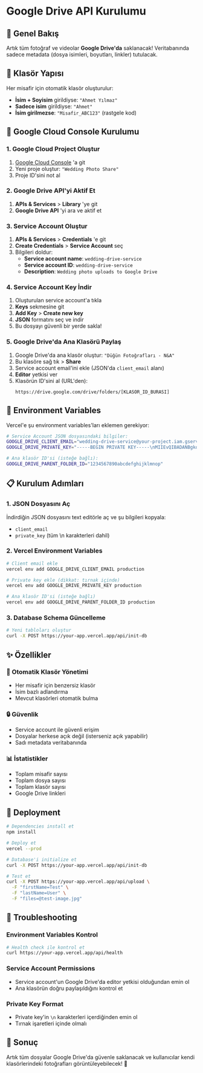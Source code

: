 # Google Drive API Kurulumu

## 🎯 Genel Bakış

Artık tüm fotoğraf ve videolar **Google Drive'da** saklanacak! Veritabanında sadece metadata (dosya isimleri, boyutları, linkler) tutulacak.

## 📂 Klasör Yapısı

Her misafir için otomatik klasör oluşturulur:

- **İsim + Soyisim** girildiyse: `"Ahmet Yılmaz"`
- **Sadece isim** girildiyse: `"Ahmet"`
- **İsim girilmezse**: `"Misafir_ABC123"` (rastgele kod)

## 🔧 Google Cloud Console Kurulumu

### 1. Google Cloud Project Oluştur

1. [Google Cloud Console](https://console.cloud.google.com/) 'a git
2. Yeni proje oluştur: `"Wedding Photo Share"`
3. Proje ID'sini not al

### 2. Google Drive API'yi Aktif Et

1. **APIs & Services** > **Library** 'ye git
2. **Google Drive API** 'yi ara ve aktif et

### 3. Service Account Oluştur

1. **APIs & Services** > **Credentials** 'e git
2. **Create Credentials** > **Service Account** seç
3. Bilgileri doldur:
   - **Service account name**: `wedding-drive-service`
   - **Service account ID**: `wedding-drive-service`
   - **Description**: `Wedding photo uploads to Google Drive`

### 4. Service Account Key İndir

1. Oluşturulan service account'a tıkla
2. **Keys** sekmesine git
3. **Add Key** > **Create new key**
4. **JSON** formatını seç ve indir
5. Bu dosyayı güvenli bir yerde sakla!

### 5. Google Drive'da Ana Klasörü Paylaş

1. Google Drive'da ana klasör oluştur: `"Düğün Fotoğrafları - N&A"`
2. Bu klasöre sağ tık > **Share**
3. Service account email'ini ekle (JSON'da `client_email` alanı)
4. **Editor** yetkisi ver
5. Klasörün ID'sini al (URL'den):
   ```
   https://drive.google.com/drive/folders/[KLASÖR_ID_BURASI]
   ```

## 🔐 Environment Variables

Vercel'e şu environment variables'ları eklemen gerekiyor:

```bash
# Service Account JSON dosyasındaki bilgiler:
GOOGLE_DRIVE_CLIENT_EMAIL="wedding-drive-service@your-project.iam.gserviceaccount.com"
GOOGLE_DRIVE_PRIVATE_KEY="-----BEGIN PRIVATE KEY-----\nMIIEvQIBADANBgkqhkiG9w0BAQEFAASCBKcwggSjAgEAAoIBAQC..."

# Ana klasör ID'si (isteğe bağlı):
GOOGLE_DRIVE_PARENT_FOLDER_ID="1234567890abcdefghijklmnop"
```

## 📋 Kurulum Adımları

### 1. JSON Dosyasını Aç

İndirdiğin JSON dosyasını text editörle aç ve şu bilgileri kopyala:

- `client_email`
- `private_key` (tüm \\n karakterleri dahil)

### 2. Vercel Environment Variables

```bash
# Client email ekle
vercel env add GOOGLE_DRIVE_CLIENT_EMAIL production

# Private key ekle (dikkat: tırnak içinde)
vercel env add GOOGLE_DRIVE_PRIVATE_KEY production

# Ana klasör ID'si (isteğe bağlı)
vercel env add GOOGLE_DRIVE_PARENT_FOLDER_ID production
```

### 3. Database Schema Güncelleme

```bash
# Yeni tabloları oluştur
curl -X POST https://your-app.vercel.app/api/init-db
```

## ✨ Özellikler

### 🎯 Otomatik Klasör Yönetimi

- Her misafir için benzersiz klasör
- İsim bazlı adlandırma
- Mevcut klasörleri otomatik bulma

### 🔒 Güvenlik

- Service account ile güvenli erişim
- Dosyalar herkese açık değil (isterseniz açık yapabilir)
- Sadı metadata veritabanında

### 📊 İstatistikler

- Toplam misafir sayısı
- Toplam dosya sayısı
- Toplam klasör sayısı
- Google Drive linkleri

## 🚀 Deployment

```bash
# Dependencies install et
npm install

# Deploy et
vercel --prod

# Database'i initialize et
curl -X POST https://your-app.vercel.app/api/init-db

# Test et
curl -X POST https://your-app.vercel.app/api/upload \
  -F "firstName=Test" \
  -F "lastName=User" \
  -F "files=@test-image.jpg"
```

## 🐛 Troubleshooting

### Environment Variables Kontrol

```bash
# Health check ile kontrol et
curl https://your-app.vercel.app/api/health
```

### Service Account Permissions

- Service account'un Google Drive'da editor yetkisi olduğundan emin ol
- Ana klasörün doğru paylaşıldığını kontrol et

### Private Key Format

- Private key'in `\n` karakterleri içerdiğinden emin ol
- Tırnak işaretleri içinde olmalı

## 📸 Sonuç

Artık tüm dosyalar Google Drive'da güvenle saklanacak ve kullanıcılar kendi klasörlerindeki fotoğrafları görüntüleyebilecek! 🎉
